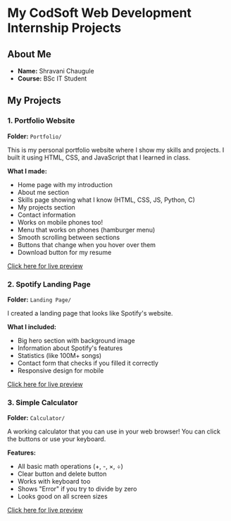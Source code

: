 # My CodSoft Web Development Internship Projects

## About Me
- **Name:** Shravani Chaugule  
- **Course:** BSc IT Student  

## My Projects

### 1. Portfolio Website 
**Folder:** `Portfolio/`

This is my personal portfolio website where I show my skills and projects. I built it using HTML, CSS, and JavaScript that I learned in class.

**What I made:**
- Home page with my introduction
- About me section 
- Skills page showing what I know (HTML, CSS, JS, Python, C)
- My projects section
- Contact information
- Works on mobile phones too!
- Menu that works on phones (hamburger menu)
- Smooth scrolling between sections
- Buttons that change when you hover over them
- Download button for my resume
  
[Click here for live preview](https://shravani-chaugule.github.io/CODSOFT/Portfolio)
### 2. Spotify Landing Page 
**Folder:** `Landing Page/`

I created a landing page that looks like Spotify's website.

**What I included:**
- Big hero section with background image
- Information about Spotify's features
- Statistics (like 100M+ songs)
- Contact form that checks if you filled it correctly
- Responsive design for mobile

[Click here for live preview](https://shravani-chaugule.github.io/CODSOFT/Landing%20Page)
### 3. Simple Calculator
**Folder:** `Calculator/`

A working calculator that you can use in your web browser! You can click the buttons or use your keyboard.

**Features:**
- All basic math operations (+, -, ×, ÷)
- Clear button and delete button
- Works with keyboard too
- Shows "Error" if you try to divide by zero
- Looks good on all screen sizes

[Click here for live preview](https://shravani-chaugule.github.io/CODSOFT/Calculator)
